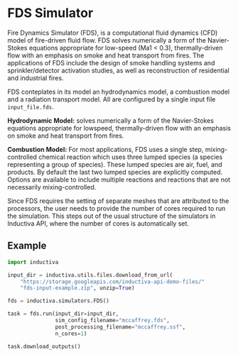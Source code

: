 # FDS Simulator

Fire Dynamics Simulator (FDS), is a computational fluid dynamics (CFD) model of fire-driven fluid flow. FDS solves numerically a form of the Navier-Stokes equations
appropriate for low-speed (Ma1 < 0.3), thermally-driven flow with an emphasis on smoke and heat transport
from fires. The applications of FDS include the design of smoke handling systems and sprinkler/detector activation studies, as well as reconstruction of residential and industrial fires.

FDS conteplates in its model an hydrodynamics model, a combustion model and a radiation transport model. All are configured by a single input file `input_file.fds`.

**Hydrodynamic Model:** solves numerically a form of the Navier-Stokes equations appropriate for lowspeed, thermally-driven flow with an emphasis on smoke and heat transport from fires. 

**Combustion Model:** For most applications, FDS uses a single step, mixing-controlled chemical reaction
which uses three lumped species (a species representing a group of species). These lumped species are
air, fuel, and products. By default the last two lumped species are explicitly computed. Options are
available to include multiple reactions and reactions that are not necessarily mixing-controlled.

Since FDS requires the setting of separate meshes that are attributed to the processors, the user needs to provide the number of cores required to run the simulation. This steps out of the usual structure of the simulators in Inductiva API, where the number of cores is automatically set.

## Example

```python
import inductiva

input_dir = inductiva.utils.files.download_from_url(
    "https://storage.googleapis.com/inductiva-api-demo-files/"
    "fds-input-example.zip", unzip=True)

fds = inductiva.simulators.FDS()

task = fds.run(input_dir=input_dir,
               sim_config_filename="mccaffrey.fds",
               post_processing_filename="mccaffrey.ssf",
               n_cores=1)

task.download_outputs()
```
